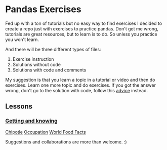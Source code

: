 # Pandas Exercises

Fed up with a ton of tutorials but no easy way to find exercises I decided to create a repo just with exercises to practice pandas.
Don't get me wrong, tutorials are great resources, but to learn is to do. So unless you practice you won't learn.

And there will be three different types of files:
1. Exercise instruction
2. Solutions without code
3. Solutions with code and comments

My suggestion is that you learn a topic in a tutorial or video and then do exercises.
Learn one more topic and do exercises. If you got the answer wrong, don't go to the solution with code, follow this [advice](https://github.com/FreeCodeCamp/freecodecamp/wiki/FreeCodeCamp-Get-Help) instead.

## Lessons
### [Getting and knowing](https://github.com/guipsamora/pandas_exercises/tree/master/Getting_%26_Knowing_Your_Data)
[Chipotle](https://github.com/guipsamora/pandas_exercises/tree/master/Getting_%26_Knowing_Your_Data/Chipotle)
[Occupation](https://github.com/guipsamora/pandas_exercises/tree/master/Getting_%26_Knowing_Your_Data/Occupation)
[World Food Facts](https://github.com/guipsamora/pandas_exercises/tree/master/Getting_%26_Knowing_Your_Data/World%20Food%20Facts)


Suggestions and collaborations are more than welcome. :)


